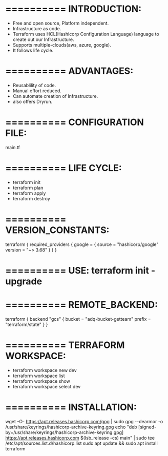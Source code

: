 ==========
INTRODUCTION:
==========
* Free and open source, Platform independent.
* Infrastructure as code.
* Terraform uses HCL(Hashicorp Configuration Language) language to create out our Infrastructure.
* Supports multiple-clouds(aws, azure, google).
* It follows life cycle.

==========
ADVANTAGES:
==========
* Reusablility of code.
* Manual effort reduced.
* Can automate creation of Infrastructure.
* also offers Dryrun.

==========
CONFIGURATION FILE:
==========
main.tf

==========
LIFE CYCLE:
==========
* terraform init
* terraform plan
* terraform apply
* terraform destroy

==========
VERSION_CONSTANTS:
==========
terraform {
  required_providers {
    google = {
      source  = "hashicorp/google"
      version = "~> 3.68"
    }
  }
}

==========
USE: terraform init -upgrade
==========

==========
REMOTE_BACKEND:
==========
terraform {
  backend "gcs" {
    bucket  = "adq-bucket-getteam"
    prefix  = "terraform/state"
  }
}

==========
TERRAFORM WORKSPACE:
==========

* terraform workspace new dev
* terraform workspace list
* terraform workspace show
* terraform workspace select dev

==========
INSTALLATION:
==========
wget -O- https://apt.releases.hashicorp.com/gpg | sudo gpg --dearmor -o /usr/share/keyrings/hashicorp-archive-keyring.gpg
echo "deb [signed-by=/usr/share/keyrings/hashicorp-archive-keyring.gpg] https://apt.releases.hashicorp.com $(lsb_release -cs) main" | sudo tee /etc/apt/sources.list.d/hashicorp.list
sudo apt update && sudo apt install terraform

















